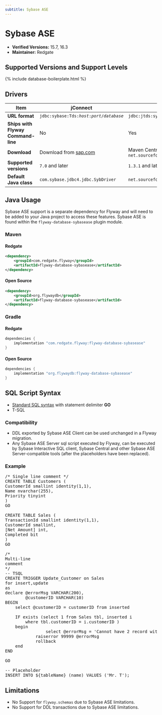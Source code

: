 ```yaml
---
subtitle: Sybase ASE
---
```

# Sybase ASE
- **Verified Versions:** 15.7, 16.3
- **Maintainer:** Redgate

## Supported Versions and Support Levels

{% include database-boilerplate.html %}

## Drivers

| Item                               | jConnect                                                             | jTDS                                                                    |
|------------------------------------|----------------------------------------------------------------------|-------------------------------------------------------------------------|
| **URL format**                     | <code>jdbc:sybase:Tds:<i>host</i>:<i>port</i>/<i>database</i></code> | <code>jdbc:jtds:sybase://<i>host</i>:<i>port</i>/<i>database</i></code> |
| **Ships with Flyway Command-line** | No                                                                   | Yes                                                                     |
| **Download**                       | Download from [sap.com](https://sap.com)                             | Maven Central coordinates: `net.sourceforge.jtds:jtds`                  |
| **Supported versions**             | `7.0` and later                                                      | `1.3.1` and later                                                       |
| **Default Java class**             | `com.sybase.jdbc4.jdbc.SybDriver`                                    | `net.sourceforge.jtds.jdbc.Driver`                                      |


## Java Usage
Sybase ASE support is a separate dependency for Flyway and will need to be added to your Java project to access these features.
Sybase ASE is found within the `flyway-database-sybasease` plugin module.
### Maven
#### Redgate
```xml
<dependency>
    <groupId>com.redgate.flyway</groupId>
    <artifactId>flyway-database-sybasease</artifactId>
</dependency>
```
#### Open Source
```xml
<dependency>
    <groupId>org.flywaydb</groupId>
    <artifactId>flyway-database-sybasease</artifactId>
</dependency>
```

### Gradle
#### Redgate
```groovy
dependencies {
    implementation "com.redgate.flyway:flyway-database-sybasease"
}
```
#### Open Source
```groovy
dependencies {
    implementation "org.flywaydb:flyway-database-sybasease"
}
```


## SQL Script Syntax

- [Standard SQL syntax](Concepts/migrations#sql-based-migrations#syntax) with statement delimiter **GO**
- T-SQL

### Compatibility

- DDL exported by Sybase ASE Client can be used unchanged in a Flyway migration.
- Any Sybase ASE Server sql script executed by Flyway, can be executed by Sybase Interactive SQL client, Sybase Central and
        other Sybase ASE Server-compatible tools (after the placeholders have been replaced).

### Example

<pre class="prettyprint">/* Single line comment */
CREATE TABLE Customers (
CustomerId smallint identity(1,1),
Name nvarchar(255),
Priority tinyint
)
GO

CREATE TABLE Sales (
TransactionId smallint identity(1,1),
CustomerId smallint,
[Net Amount] int,
Completed bit
)
GO

/*
Multi-line
comment
*/
-- TSQL
CREATE TRIGGER Update_Customer on Sales
for insert,update
as
declare @errorMsg VARCHAR(200),
        @customerID VARCHAR(10)
BEGIN
    select @customerID = customerID from inserted

    IF exists (select 1 from Sales tbl, inserted i
        where tbl.customerID = i.customerID )
    begin
                select @errorMsg = 'Cannot have 2 record with the same customer ID '+@customerID
        	raiserror 99999 @errorMsg
        	rollback
    end
END

GO

-- Placeholder
INSERT INTO ${tableName} (name) VALUES ('Mr. T');</pre>

## Limitations

- No Support for <code>flyway.schemas</code> due to Sybase ASE limitations.
- No Support for DDL transactions due to Sybase ASE limitations.
